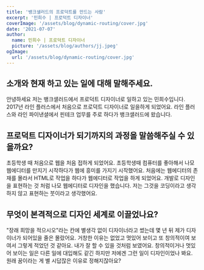 ```yaml
---
title: '뱅크샐러드의 프로덕트를 만드는 사람'
excerpt: '민희수 | 프로덕트 디자이너'
coverImage: '/assets/blog/dynamic-routing/cover.jpg'
date: '2021-07-07'
author:
  name: 민희수 | 프로덕트 디자이너
  picture: '/assets/blog/authors/jj.jpeg'
ogImage:
  url: '/assets/blog/dynamic-routing/cover.jpg'
---
```


## 소개와 현재 하고 있는 일에 대해 말해주세요.

안녕하세요 저는 뱅크샐러드에서 프로덕트 디자이너로 일하고 있는 민희수입니다.
2017년 라인 플러스에서 처음으로 프로덕트 디자이너로 일을하게 되었어요.
라인 플러스와 라인 파이낸셜에서 핀테크 업무를 주로 하다가 뱅크샐러드에 왔습니다.

## 프로덕트 디자이너가 되기까지의 과정을 말씀해주실 수 있을까요?

초등학생 때 처음으로 웹을 처음 접하게 되었어요. 초등학생때 컴퓨터를 좋아해서 나모 웹에디터를 만지기 시작하다가 웹에 흥미를 가지기 시작했어요. 처음에는 웹에디터의 존재를 몰라서 HTML로 작업을 하다가 웹에디터로 작업을 하게 되었어요. 개발로 디자인을 표현하는 것 처럼 나모 웹에디터로 디자인을 했습니다. 저는 그것을 코딩이라고 생각하지 않고 표현하는 붓이라고 생각했어요.

## 무엇이 본격적으로 디자인 세계로 이끌었나요?

"장래 희망을 적으시오"라는 칸에 별생각 없이 디자이너라고 썼는데 몇 년 뒤 제가 디자이너가 되어있을 줄은 몰랐어요. 거창한 이유는 없었고 멋있어 보이고 또 창의적이여 보여서 그렇게 적었던 것 같아요. 내가 잘 할 수 있을 것처럼 보였어요. 창의적이거나 멋있어 보이는 일은 다른 일에 대입해도 같긴 하지만 저에겐 그런 일이 디자인이었나 봐요. 원래 꿈이라는 게 별 시답잖은 이유로 정해지잖아요?